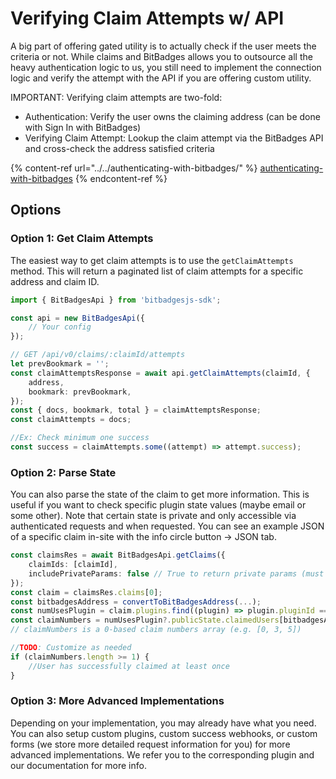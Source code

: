 # Verifying Claim Attempts w/ API

A big part of offering gated utility is to actually check if the user meets the criteria or not. While claims and BitBadges allows you to outsource all the heavy authentication logic to us, you still need to implement the connection logic and verify the attempt with the API if you are offering custom utility.

IMPORTANT: Verifying claim attempts are two-fold:

* Authentication: Verify the user owns the claiming address (can be done with Sign In with BitBadges)
* Verifying Claim Attempt: Lookup the claim attempt via the BitBadges API and cross-check the address satisfied criteria

{% content-ref url="../../authenticating-with-bitbadges/" %}
[authenticating-with-bitbadges](../../authenticating-with-bitbadges/)
{% endcontent-ref %}

## Options

### Option 1: Get Claim Attempts

The easiest way to get claim attempts is to use the `getClaimAttempts` method. This will return a paginated list of claim attempts for a specific address and claim ID.

```ts
import { BitBadgesApi } from 'bitbadgesjs-sdk';

const api = new BitBadgesApi({
    // Your config
});

// GET /api/v0/claims/:claimId/attempts
let prevBookmark = '';
const claimAttemptsResponse = await api.getClaimAttempts(claimId, {
    address,
    bookmark: prevBookmark,
});
const { docs, bookmark, total } = claimAttemptsResponse;
const claimAttempts = docs;

//Ex: Check minimum one success
const success = claimAttempts.some((attempt) => attempt.success);
```

### Option 2: Parse State

You can also parse the state of the claim to get more information. This is useful if you want to check specific plugin state values (maybe email or some other). Note that certain state is private and only accessible via authenticated requests and when requested. You can see an example JSON of a specific claim in-site with the info circle button -> JSON tab.

```ts
const claimsRes = await BitBadgesApi.getClaims({
    claimIds: [claimId],
    includePrivateParams: false // True to return private params (must have permissions to view)
});
const claim = claimsRes.claims[0];
const bitbadgesAddress = convertToBitBadgesAddress(...);
const numUsesPlugin = claim.plugins.find((plugin) => plugin.pluginId === 'numUses');
const claimNumbers = numUsesPlugin?.publicState.claimedUsers[bitbadgesAddress];
// claimNumbers is a 0-based claim numbers array (e.g. [0, 3, 5])

//TODO: Customize as needed
if (claimNumbers.length >= 1) {
    //User has successfully claimed at least once
}
```

### Option 3: More Advanced Implementations

Depending on your implementation, you may already have what you need. You can also setup custom plugins, custom success webhooks, or custom forms (we store more detailed request information for you) for more advanced implementations. We refer you to the corresponding plugin and our documentation for more info.
